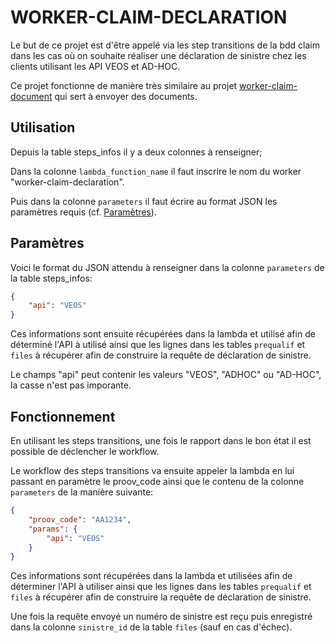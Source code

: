 # WORKER-CLAIM-DECLARATION

Le but de ce projet est d'être appelé via les step transitions de la bdd claim dans les cas où on souhaite réaliser une déclaration de sinistre chez les clients utilisant les API VEOS et AD-HOC.

Ce projet fonctionne de manière très similaire au projet [worker-claim-document](https://github.com/ProovGroup/worker-claim-document) qui sert à envoyer des documents.

## Utilisation

Depuis la table steps_infos il y a deux colonnes à renseigner;

Dans la colonne `lambda_function_name` il faut inscrire le nom du worker "worker-claim-declaration".

Puis dans la colonne `parameters` il faut écrire au format JSON les paramètres requis (cf. [Paramètres](#paramètres)).

## Paramètres

Voici le format du JSON attendu à renseigner dans la colonne `parameters` de la table steps_infos:

```json
{
    "api": "VEOS"
}
```

Ces informations sont ensuite récupérées dans la lambda et utilisé afin de déterminé l'API à utilisé ainsi que les lignes dans les tables `prequalif` et `files` à récupérer afin de construire la requête de déclaration de sinistre.

Le champs "api" peut contenir les valeurs "VEOS", "ADHOC" ou "AD-HOC", la casse n'est pas imporante.

## Fonctionnement

En utilisant les steps transitions, une fois le rapport dans le bon état il est possible de déclencher le workflow.

Le workflow des steps transitions va ensuite appeler la lambda en lui passant en paramètre le proov_code ainsi que le contenu de la colonne `parameters` de la manière suivante:

```json
{
    "proov_code": "AA1234",
    "params": {
        "api": "VEOS"
    }
}
```

Ces informations sont récupérées dans la lambda et utilisées afin de déterminer l'API à utiliser ainsi que les lignes dans les tables `prequalif` et `files` à récupérer afin de construire la requête de déclaration de sinistre.

Une fois la requête envoyé un numéro de sinistre est reçu puis enregistré dans la colonne `sinistre_id` de la table `files` (sauf en cas d'échec).
